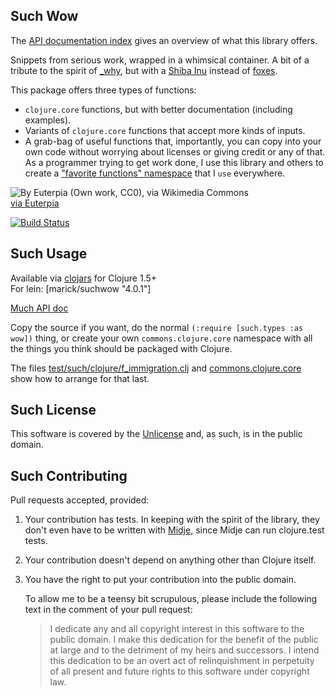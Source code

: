 ## Such Wow

The [API documentation index](http://marick.github.io/suchwow) gives an overview of what this library offers.

Snippets from serious work, wrapped in a whimsical container. A bit of a tribute to the spirit of [_why](http://en.wikipedia.org/wiki/Why_the_lucky_stiff), but with a [Shiba Inu](http://en.wikipedia.org/wiki/Shiba_Inu) instead of [foxes](http://mislav.uniqpath.com/poignant-guide/images/the.foxes-3.png).

This package offers three types of functions:
* `clojure.core` functions, but with better documentation (including examples).
* Variants of `clojure.core` functions that accept more kinds of inputs.
* A grab-bag of useful functions that, importantly, you can copy into your own code without worrying about licenses or giving credit or any of that. As a programmer trying to get work done, I use this library and others to create a ["favorite functions" namespace](https://github.com/marick/clojure-commons/blob/master/src/commons/clojure/core.clj) that I `use` everywhere.

![By Euterpia (Own work, CC0), via Wikimedia Commons](http://upload.wikimedia.org/wikipedia/commons/thumb/d/df/Doge_homemade_meme.jpg/256px-Doge_homemade_meme.jpg)     
[via Euterpia](http://commons.wikimedia.org/wiki/File:Doge_homemade_meme.jpg)

[![Build Status](https://travis-ci.org/marick/suchwow.png?branch=master)](https://travis-ci.org/marick/suchwow)

## Such Usage

Available via [clojars](https://clojars.org/marick/suchwow) for Clojure 1.5+  
For lein: [marick/suchwow "4.0.1"]     

[Much API doc](http://marick.github.io/suchwow/)

Copy the source if you want, do the normal `(:require
[such.types :as wow])` thing, or create your own `commons.clojure.core`
namespace with all the things you think should be packaged with Clojure. 

The files [test/such/clojure/f_immigration.clj](https://github.com/marick/suchwow/blob/master/test/such/f_immigration.clj) and [commons.clojure.core](https://github.com/marick/clojure-commons/blob/master/src/commons/clojure/core.clj) show how to arrange for that last.


## Such License

This software is covered by the [Unlicense](http://unlicense.org/)
and, as such, is in the public domain.

## Such Contributing

Pull requests accepted, provided:

1. Your contribution has tests. In keeping with the spirit of the library, they
   don't even have to be written with
   [Midje](https://github.com/marick/Midje), since Midje can run
   clojure.test tests.

2. Your contribution doesn't depend on anything other than Clojure itself.

3. You have the right to put your contribution into the public domain.

    To allow me to be a teensy bit scrupulous, please include the following text in
    the comment of your pull request:

    > I dedicate any and all copyright interest in this software to the
    > public domain. I make this dedication for the benefit of the public at
    > large and to the detriment of my heirs and successors. I intend this
    > dedication to be an overt act of relinquishment in perpetuity of all
    > present and future rights to this software under copyright law.

